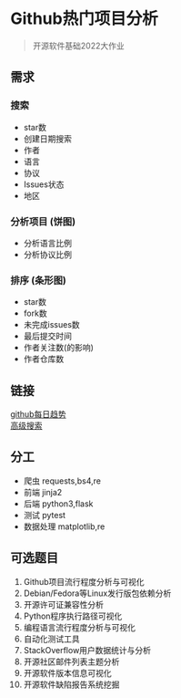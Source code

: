 # Github热门项目分析
> 开源软件基础2022大作业


## 需求
### 搜索
+ star数 
+ 创建日期搜索 
+ 作者
+ 语言
+ 协议
+ Issues状态
+ 地区
### 分析项目 (饼图)
+ 分析语言比例
+ 分析协议比例
### 排序 (条形图)
+ star数 
+ fork数
+ 未完成issues数
+ 最后提交时间
+ 作者关注数(的影响)
+ 作者仓库数

## 链接
[github每日趋势](https://github.com/trending)  
[高级搜索](https://github.com/search/advanced)

## 分工
+ 爬虫 requests,bs4,re
+ 前端 jinja2
+ 后端 python3,flask
+ 测试 pytest
+ 数据处理 matplotlib,re

## 可选题目
1.	Github项目流行程度分析与可视化
2.	Debian/Fedora等Linux发行版包依赖分析
3.	开源许可证兼容性分析
4.	Python程序执行路径可视化
5.	编程语言流行程度分析与可视化
6.	自动化测试工具
7.	StackOverflow用户数据统计与分析
8.	开源社区邮件列表主题分析
9.	开源软件版本信息可视化
10.	开源软件缺陷报告系统挖掘
